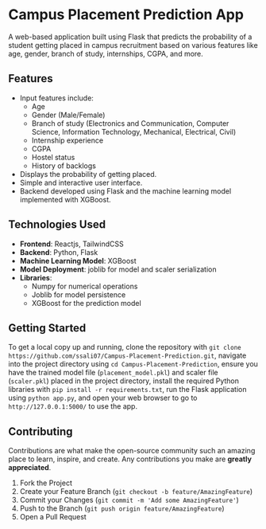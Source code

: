 # Campus Placement Prediction App

A web-based application built using Flask that predicts the probability of a student getting placed in campus recruitment based on various features like age, gender, branch of study, internships, CGPA, and more.



## Features
- Input features include:
  - Age
  - Gender (Male/Female)
  - Branch of study (Electronics and Communication, Computer Science, Information Technology, Mechanical, Electrical, Civil)
  - Internship experience
  - CGPA
  - Hostel status
  - History of backlogs
- Displays the probability of getting placed.
- Simple and interactive user interface.
- Backend developed using Flask and the machine learning model implemented with XGBoost.

## Technologies Used
- **Frontend**: Reactjs, TailwindCSS
- **Backend**: Python, Flask
- **Machine Learning Model**: XGBoost
- **Model Deployment**: joblib for model and scaler serialization
- **Libraries**: 
  - Numpy for numerical operations
  - Joblib for model persistence
  - XGBoost for the prediction model

## Getting Started
To get a local copy up and running, clone the repository with `git clone https://github.com/ssali07/Campus-Placement-Prediction.git`, navigate into the project directory using `cd Campus-Placement-Prediction`, ensure you have the trained model file (`placement_model.pkl`) and scaler file (`scaler.pkl`) placed in the project directory, install the required Python libraries with `pip install -r requirements.txt`, run the Flask application using `python app.py`, and open your web browser to go to `http://127.0.0.1:5000/` to use the app.


## Contributing
Contributions are what make the open-source community such an amazing place to learn, inspire, and create. Any contributions you make are **greatly appreciated**.

1. Fork the Project
2. Create your Feature Branch (`git checkout -b feature/AmazingFeature`)
3. Commit your Changes (`git commit -m 'Add some AmazingFeature'`)
4. Push to the Branch (`git push origin feature/AmazingFeature`)
5. Open a Pull Request

